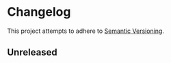 # Changelog

This project attempts to adhere to [Semantic Versioning](http://semver.org).

## Unreleased
